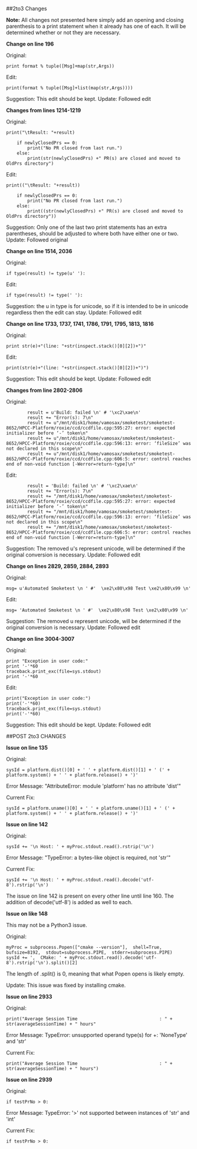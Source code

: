 ##2to3 Changes

**Note:** All changes not presented here simply add an opening and closing parenthesis to a print statement when it already has one of each. It will be determined whether or not they are necessary.

**Change on line 196**

Original:
```
print format % tuple([Msg]+map(str,Args))
```
Edit:
```
print(format % tuple([Msg]+list(map(str,Args))))
```
Suggestion: This edit should be kept.
Update: Followed edit


**Changes from lines 1214-1219**

Original:
```
print("\tResult: "+result)
                               
    if newlyClosedPrs == 0:
        print("No PR closed from last run.")
    else:
        print(str(newlyClosedPrs) +" PR(s) are closed and moved to OldPrs directory")
```
Edit:
```
print(("\tResult: "+result))
                               
    if newlyClosedPrs == 0:
        print("No PR closed from last run.")
    else:
        print((str(newlyClosedPrs) +" PR(s) are closed and moved to OldPrs directory"))
```
Suggestion: Only one of the last two print statements has an extra parentheses, should be adjusted to where both have either one or two.
Update: Followed original

**Change on line 1514, 2036**

Original:
```
if type(result) != type(u' '):
```
Edit:
```
if type(result) != type(' '):
```
Suggestion: the u in type is for unicode, so if it is intended to be in unicode regardless then the edit can stay.
Update: Followed edit

**Change on line 1733, 1737, 1741, 1786, 1791, 1795, 1813, 1816**

Original:
```
print str(e)+"(line: "+str(inspect.stack()[0][2])+")"
```
Edit:
```
print(str(e)+"(line: "+str(inspect.stack()[0][2])+")")
```
Suggestion: This edit should be kept.
Update: Followed edit

**Changes from line 2802-2806**

Original:
```
        result = u'Build: failed \n' # '\xc2\xae\n'
        result += "Error(s): 7\n"
        result += u"/mnt/disk1/home/vamosax/smoketest/smoketest-8652/HPCC-Platform/roxie/ccd/ccdfile.cpp:595:27: error: expected initializer before ‘-’ token\n"
        result += u"/mnt/disk1/home/vamosax/smoketest/smoketest-8652/HPCC-Platform/roxie/ccd/ccdfile.cpp:596:13: error: ‘fileSize’ was not declared in this scope\n"
        result += u"/mnt/disk1/home/vamosax/smoketest/smoketest-8652/HPCC-Platform/roxie/ccd/ccdfile.cpp:606:5: error: control reaches end of non-void function [-Werror=return-type]\n"
```
Edit:
```
        result = 'Build: failed \n' # '\xc2\xae\n'
        result += "Error(s): 7\n"
        result += "/mnt/disk1/home/vamosax/smoketest/smoketest-8652/HPCC-Platform/roxie/ccd/ccdfile.cpp:595:27: error: expected initializer before ‘-’ token\n"
        result += "/mnt/disk1/home/vamosax/smoketest/smoketest-8652/HPCC-Platform/roxie/ccd/ccdfile.cpp:596:13: error: ‘fileSize’ was not declared in this scope\n"
        result += "/mnt/disk1/home/vamosax/smoketest/smoketest-8652/HPCC-Platform/roxie/ccd/ccdfile.cpp:606:5: error: control reaches end of non-void function [-Werror=return-type]\n"
```
Suggestion: The removed u's represent unicode, will be determined if the original conversion is necessary.
Update: Followed edit

**Change on lines 2829, 2859, 2884, 2893**

Original:
```
msg= u'Automated Smoketest \n ' #'  \xe2\x80\x98 Test \xe2\x80\x99 \n'
```
Edit:
```
msg= 'Automated Smoketest \n ' #'  \xe2\x80\x98 Test \xe2\x80\x99 \n'
```
Suggestion: The removed u represent unicode, will be determined if the original conversion is necessary.
Update: Followed edit

**Change on line 3004-3007**

Original:
```
print "Exception in user code:"
print '-'*60
traceback.print_exc(file=sys.stdout)
print '-'*60
```
Edit:
```
print("Exception in user code:")
print('-'*60)
traceback.print_exc(file=sys.stdout)
print('-'*60)
```
Suggestion: This edit should be kept.
Update: Followed edit


##POST 2to3 CHANGES

**Issue on line 135**

Original:
```
sysId = platform.dist()[0] + ' ' + platform.dist()[1] + ' (' + platform.system() + ' ' + platform.release() + ')'
```

Error Message:
"AttributeError: module 'platform' has no attribute 'dist'"

Current Fix:
```
sysId = platform.uname()[0] + ' ' + platform.uname()[1] + ' (' + platform.system() + ' ' + platform.release() + ')'
```

**Issue on line 142**

Original:
```
sysId += '\n Host: ' + myProc.stdout.read().rstrip('\n')
```

Error Message:
"TypeError: a bytes-like object is required, not 'str'"

Current Fix:
```
sysId += '\n Host: ' + myProc.stdout.read().decode('utf-8').rstrip('\n')
```

The issue on line 142 is present on every other line until line 160. The addition of decode('utf-8') is added as well to each.

**Issue on like 148**

This may not be a Python3 issue. 

Original:
```
myProc = subprocess.Popen(["cmake --version"],  shell=True,  bufsize=8192,  stdout=subprocess.PIPE,  stderr=subprocess.PIPE)
sysId += ',  CMake: ' + myProc.stdout.read().decode('utf-8').rstrip('\n').split()[2]
```

The length of .split() is 0, meaning that what Popen opens is likely empty.

Update: This issue was fixed by installing cmake.

**Issue on line 2933**

Original:
```
print("Average Session Time                               : " + str(averageSessionTime) + " hours"
```

Error Message: TypeError: unsupported operand type(s) for +: 'NoneType' and 'str'

Current Fix:
```
print("Average Session Time                               : " + str(averageSessionTime) + " hours")
```

**Issue on line 2939**

Original:
```
if testPrNo > 0:
```

Error Message: TypeError: '>' not supported between instances of 'str' and 'int'

Current Fix:
```
if testPrNo > 0:
```

